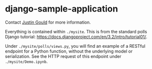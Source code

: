 # django-sample-application

Contact [Justin Gould](mailto:gould29@purdue.edu) for more information.
 
Everything is contained within `./mysite`. This is from the standard polls Django tutorial: https://docs.djangoproject.com/en/3.2/intro/tutorial01/.

Under `./mysite/polls/views.py`, you will find an example of a RESTful endpoint for a Python function, without the underlying model or serialization. See the HTTP request of this endpoint under `./mysite/Demo.ipynb`.

